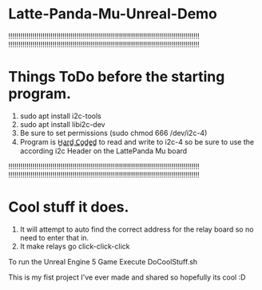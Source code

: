 # Latte-Panda-Mu-Unreal-Demo


!!!!!!!!!!!!!!!!!!!!!!!!!!!!!!!!!!!!!!!!!!!!!!!!!!!!!!!!!!!!!!!!!!!!!!!!!!!!!!!!!!!!!!!!!!!!!!!
!!!!!!!!!!!!!!!!!!!!!!!!!!!!!!!!!!!!!!!!!!!!!!!!!!!!!!!!!!!!!!!!!!!!!!!!!!!!!!!!!!!!!!!!!!!!!!!

# Things ToDo before the starting program.

1. sudo apt install i2c-tools
2. sudo apt install libi2c-dev
3. Be sure to set permissions (sudo chmod 666 /dev/i2c-4)
4. Program is H̳a̳r̳d̳ ̳C̳o̳d̳e̳d̳ to read and write to i2c-4 so 
    be sure to use the according i2c Header on the LattePanda Mu board

!!!!!!!!!!!!!!!!!!!!!!!!!!!!!!!!!!!!!!!!!!!!!!!!!!!!!!!!!!!!!!!!!!!!!!!!!!!!!!!!!!!!!!!!!!!!!!!
!!!!!!!!!!!!!!!!!!!!!!!!!!!!!!!!!!!!!!!!!!!!!!!!!!!!!!!!!!!!!!!!!!!!!!!!!!!!!!!!!!!!!!!!!!!!!!!


# Cool stuff it does.
1. It will attempt to auto find the correct address for the relay board so 
    no need to enter that in.
2. It make relays go click-click-click


To run the Unreal Engine 5 Game Execute DoCoolStuff.sh

This is my fist project I've ever made and shared so hopefully its cool  :D

